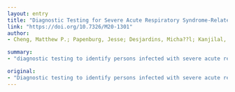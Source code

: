 ```yaml
---
layout: entry
title: "Diagnostic Testing for Severe Acute Respiratory Syndrome-Related Coronavirus-2: A Narrative Review"
link: "https://doi.org/10.7326/M20-1301"
author:
- Cheng, Matthew P.; Papenburg, Jesse; Desjardins, Micha??l; Kanjilal, Sanjat; Quach, Caroline; Libman, Michael; Dittrich, Sabine; Yansouni, Cedric P.

summary:
- "diagnostic testing to identify persons infected with severe acute respiratory syndrome-related coronavirus-2 (SARS-CoV-2) infection is central to control the global pandemic of COVID-19. In a few countries, the use of diagnostic testing on a massive scale has been a cornerstone of successful containment strategies. The U.S. has prioritized testing for specific groups of persons. Point-of-care technologies and serologic immunoassays are rapidly emerging."

original:
- "Diagnostic testing to identify persons infected with severe acute respiratory syndrome-related coronavirus-2 (SARS-CoV-2) infection is central to control the global pandemic of COVID-19 that began in late 2019. In a few countries, the use of diagnostic testing on a massive scale has been a cornerstone of successful containment strategies. In contrast, the United States, hampered by limited testing capacity, has prioritized testing for specific groups of persons. Real-time reverse transcriptase polymerase chain reaction-based assays performed in a laboratory on respiratory specimens are the reference standard for COVID-19 diagnostics. However, point-of-care technologies and serologic immunoassays are rapidly emerging. Although excellent tools exist for the diagnosis of symptomatic patients in well-equipped laboratories, important gaps remain in screening asymptomatic persons in the incubation phase, as well as in the accurate determination of live viral shedding during convalescence to inform decisions to end isolation. Many affluent countries have encountered challenges in test delivery and specimen collection that have inhibited rapid increases in testing capacity. These challenges may be even greater in low-resource settings. Urgent clinical and public health needs currently drive an unprecedented global effort to increase testing capacity for SARS-CoV-2 infection. Here, the authors review the current array of tests for SARS-CoV-2, highlight gaps in current diagnostic capacity, and propose potential solutions."
---
```


